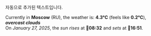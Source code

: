 
자동으로 추가된 텍스트입니다.

<!--START_SECTION:weather:moscow-->
Currently in **Moscow** (RU), the weather is: **4.3°C** (feels like **0.2°C**), ***overcast clouds***<br/>
On *January 27, 2025*, the *sun rises* at 🌅**08:32** and *sets* at 🌇**16:51**.
<!--END_SECTION:weather-->
